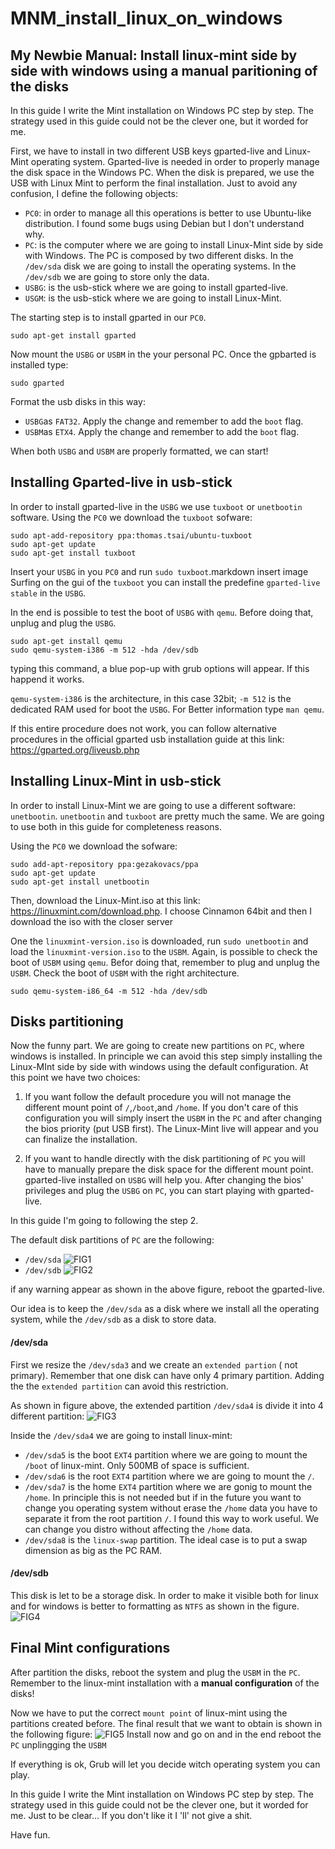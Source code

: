 # MNM_install_linux_on_windows


##  My Newbie Manual: Install linux-mint side by side with windows using a manual paritioning of the disks



In this guide I write the Mint installation on Windows PC step by step.
The strategy used in this guide could not be the clever one, but it worded for me.

First, we have to install in two different USB keys  gparted-live and Linux-Mint operating system.
Gparted-live is needed in order to properly manage the disk space in the Windows PC.
When the disk is prepared, we use the USB with Linux Mint to perform the final installation.
Just to avoid  any confusion, I define the following objects:

* `PC0`: in order to manage all this operations is better to use Ubuntu-like distribution. I found some bugs using Debian but I don't understand why.
* `PC`: is the computer where we are going to install Linux-Mint side by side with Windows. The PC is composed by two different disks.
In the `/dev/sda` disk we are going to install the operating systems. In the `/dev/sdb` we are going to store only the data.
* `USBG`: is the usb-stick where we are going to install gparted-live.
* `USGM`: is the usb-stick where we are going to install Linux-Mint.

The starting step is to install gparted in our `PC0`.
```
sudo apt-get install gparted
```
Now mount the `USBG` or `USBM` in the your personal PC.
Once the gpbarted is installed type:
```
sudo gparted
```
Format the usb disks in this way:
* `USBG`as `FAT32`. Apply the change and remember to add the `boot` flag.
* `USBM`as `ETX4`. Apply the change and remember to add the `boot` flag.

When both `USBG` and `USBM` are properly formatted, we can start!

## Installing Gparted-live in usb-stick
In order to install gparted-live in the `USBG` we use `tuxboot` or `unetbootin` software.
Using the `PC0` we download the `tuxboot` sofware:
```
sudo apt-add-repository ppa:thomas.tsai/ubuntu-tuxboot
sudo apt-get update
sudo apt-get install tuxboot
```
Insert your `USBG` in you `PC0` and run `sudo tuxboot`.markdown insert image
Surfing on the gui of the `tuxboot` you can install the predefine `gparted-live stable` in the `USBG`.

In the end is possible to test the  boot of `USBG` with `qemu`. Before doing that, unplug and plug the `USBG`.
```
sudo apt-get install qemu
sudo qemu-system-i386 -m 512 -hda /dev/sdb
```
typing this command, a blue pop-up with grub options will appear. If this happend it works.

 `qemu-system-i386` is the architecture, in this case 32bit; `-m 512` is the dedicated RAM used for boot the `USBG`. For Better information type `man qemu`.


If this entire procedure does not work, you can follow alternative procedures in the official gparted usb installation guide at this link:
https://gparted.org/liveusb.php

## Installing Linux-Mint in usb-stick
In order to install Linux-Mint we are going to use a different software: `unetbootin`.
`unetbootin` and `tuxboot` are pretty much the same. We are going to use both in this guide for completeness reasons.


Using the `PC0` we download the sofware:
```
sudo add-apt-repository ppa:gezakovacs/ppa
sudo apt-get update
sudo apt-get install unetbootin
```
Then, download the Linux-Mint.iso at this link: https://linuxmint.com/download.php.
I choose Cinnamon 64bit and then I download the iso with the closer server

One the `linuxmint-version.iso` is downloaded, run `sudo unetbootin` and load the `linuxmint-version.iso` to the `USBM`.
Again, is possible to check the boot of `USBM` using `qemu`. Befor doing that, remember to plug and unplug the `USBM`.
Check the boot of `USBM` with the right architecture.

```
sudo qemu-system-i86_64 -m 512 -hda /dev/sdb
```

## Disks partitioning
Now the funny part. We are going to create new partitions on `PC`, where windows is installed.
In principle we can avoid this step simply installing the Linux-MInt side by side with windows using the default configuration. At this point we have two choices:
1. If you want follow the default procedure you will not manage the different mount point of `/`,`/boot`,and `/home`. If you don't care of this configuration you will simply insert the `USBM` in the `PC` and after changing the bios priority (put USB first). The Linux-Mint live will appear and you can finalize the installation.

2. If you want to handle directly with the disk partitioning of `PC` you will  have to manually prepare the disk space for the different mount point. gparted-live installed on `USBG` will help you.
After changing the bios' privileges and plug the `USBG` on `PC`, you can  start playing with gparted-live.

In this guide I'm going to following the step 2.


The default disk partitions of `PC` are the following:
* `/dev/sda`
![FIG1](/Fig/old_disk_sda.jpg)
* `/dev/sdb`
![FIG2](/Fig/old_disk_sdb.jpg)

if any warning appear as shown in the above figure, reboot the gparted-live.


Our idea is to keep the `/dev/sda` as a disk where we install all the operating system, while the `/dev/sdb` as a disk to store data.


#### /dev/sda

First we resize the `/dev/sda3` and we create an `extended partion` ( not primary). Remember that one disk can have only 4 primary partition. Adding the the `extended partition` can avoid this restriction.

As shown in figure above, the  extended partition `/dev/sda4` is  divide it into 4 different partition:
![FIG3](/Fig/new_disk_sda.jpg)

Inside the `/dev/sda4` we are going to install linux-mint:
* `/dev/sda5` is the boot `EXT4` partition where we are going to mount the `/boot` of linux-mint. Only 500MB of space is sufficient.
* `/dev/sda6` is the root `EXT4` partition where we are going to mount the `/`.
* `/dev/sda7` is the home `EXT4` partition where we are gonig to mount the `/home`. In principle this is not needed but if in the future you want to change you operating system without erase the `/home` data you  have to separate it from  the root partition `/`. I found this way to work useful. We can change you distro without affecting the `/home` data.
* `/dev/sda8` is the `linux-swap` partition. The ideal case is to put a swap dimension as big as the PC RAM.

#### /dev/sdb
This disk is let to be a storage disk. In order to make it visible both for linux and for windows is better to formatting as `NTFS` as shown in the figure.
![FIG4](/Fig/new_disk_sdb.jpg)

## Final Mint configurations
After partition the disks, reboot the system and plug the `USBM` in the `PC`.
Remember to  the linux-mint installation with a **manual configuration** of the disks!

Now we have to put the correct `mount point` of linux-mint using the partitions created before.
The final result that we want to obtain is shown in the following figure:
![FIG5](/Fig/mint_disk_config.jpg)
Install now and go on and in the end reboot the `PC` unplingging the `USBM`


If everything is ok, Grub will let you decide witch operating system you can play.


In this guide I write the Mint installation on Windows PC step by step.
The strategy used in this guide could not be the clever one, but it worded for me.
Just  to be clear... If you don't like it I 'll' not give a shit.

Have fun.
